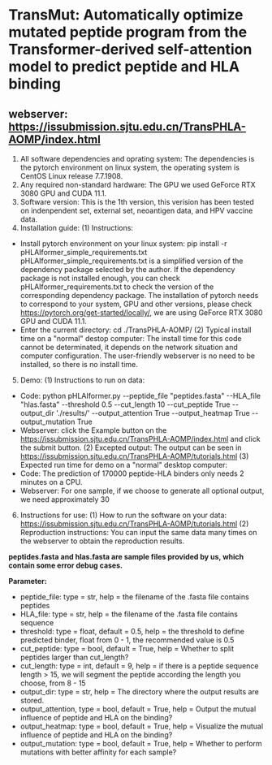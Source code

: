 # TransMut: Automatically optimize mutated peptide program from the Transformer-derived self-attention model to predict peptide and HLA binding
## webserver: https://issubmission.sjtu.edu.cn/TransPHLA-AOMP/index.html

1. All software dependencies and oprating system:
The dependencies is the pytorch environment on linux system, the operating system is CentOS Linux release 7.7.1908.
2. Any required non-standard hardware: The GPU we used GeForce RTX 3080 GPU and CUDA 11.1.
3. Software version: This is the 1th version, this verision has been tested on indenpendent set, external set, neoantigen data, and HPV vaccine data.
4. Installation guide:
(1) Instructions:
- Install pytorch environment on your linux system: pip install -r pHLAIformer_simple_requirements.txt
pHLAIformer_simple_requirements.txt is a simplified version of the dependency package selected by the author. If the dependency package is not installed enough, you can check pHLAIformer_requirements.txt to check the version of the corresponding dependency package. The installation of pytorch needs to correspond to your system, GPU and other versions, please check https://pytorch.org/get-started/locally/, we are using GeForce RTX 3080 GPU and CUDA 11.1.
- Enter the current directory: cd ./TransPHLA-AOMP/
(2) Typical install time on a "normal" destop computer: The install time for this code cannot be determinated, it depends on the network situation and computer configuration. The user-friendly webserver is no need to be installed, so there is no install time.
5. Demo:
(1) Instructions to run on data:
- Code: python pHLAIformer.py --peptide_file "peptides.fasta" --HLA_file "hlas.fasta" --threshold 0.5 --cut_length 10 --cut_peptide True --output_dir './results/' --output_attention True --output_heatmap True --output_mutation True
- Webserver: click the Example button on the https://issubmission.sjtu.edu.cn/TransPHLA-AOMP/index.html and click the submit button. 
(2) Excepted output: The output can be seen in https://issubmission.sjtu.edu.cn/TransPHLA-AOMP/tutorials.html
(3) Expected run time for demo on a "normal" desktop computer: 
- Code: The prediction of 170000 peptide-HLA binders only needs 2 minutes on a CPU.
- Webserver: For one sample, if we choose to generate all optional output, we need approximately 30 
6. Instructions for use:
(1) How to run the software on your data: https://issubmission.sjtu.edu.cn/TransPHLA-AOMP/tutorials.html
(2) Reproduction instructions: You can input the same data many times on the webserver to obtain the reproduction results.

**peptides.fasta and hlas.fasta are sample files provided by us, which contain some error debug cases.**

**Parameter:**
- peptide_file: type = str, help = the filename of the .fasta file contains peptides
- HLA_file: type = str, help = the filename of the .fasta file contains sequence
- threshold: type = float, default = 0.5, help = the threshold to define predicted binder, float from 0 - 1, the recommended value is 0.5
- cut_peptide: type = bool, default = True, help = Whether to split peptides larger than cut_length?
- cut_length: type = int, default = 9, help = if there is a peptide sequence length > 15, we will segment the peptide according the length you choose, from 8 - 15
- output_dir: type = str, help = The directory where the output results are stored.
- output_attention, type = bool, default = True, help = Output the mutual influence of peptide and HLA on the binding?
- output_heatmap: type = bool, default = True, help = Visualize the mutual influence of peptide and HLA on the binding?
- output_mutation: type = bool, default = True, help = Whether to perform mutations with better affinity for each sample?
